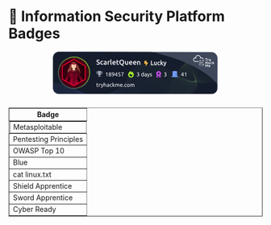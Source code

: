 # 🔐 Information Security Platform Badges


<div align="center">

<img src="https://raw.githubusercontent.com/LauraMamian/LauraMamian/main/assets/thm_propic.png" alt="tryhackme stats" />

<table border="1" cellpadding="10" cellspacing="0" style="margin-top: 20px">
  <thead>
    <tr>
      <th>Badge</th>
    </tr>
  </thead>
  <tbody>
    <tr>
       <td style='display:flex; flex-direction:column'>
       Metasploitable</td>
    </tr> 
     <tr>
       <td>Pentesting Principles</td>
    </tr> 
     <tr>
       <td>OWASP Top 10</td>
    </tr> 
     <tr>
       <td>Blue</td>
    </tr> 
     <tr>
       <td>cat linux.txt</td>
    </tr> 
     <tr>
       <td>Shield Apprentice
        </tr> 
         <tr>
       <td>Sword Apprentice</td>
    </tr> 
     <tr>
       <td>Cyber Ready</td>
    </tr> 
</td>    
  </tbody>
</table>

</div>

